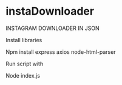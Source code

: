 # instaDownloader
INSTAGRAM DOWNLOADER IN JSON 

Install libraries 

Npm install express axios node-html-parser

Run script with

Node index.js
